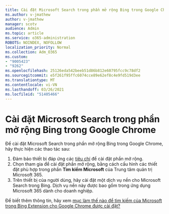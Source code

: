 ```yaml
---
title: Cài đặt Microsoft Search trong phần mở rộng Bing trong Google Chrome
ms.author: v-jmathew
author: v-jmathew
manager: scotv
audience: Admin
ms.topic: article
ms.service: o365-administration
ROBOTS: NOINDEX, NOFOLLOW
localization_priority: Normal
ms.collection: Adm_O365
ms.custom:
- "9005423"
- "9262"
ms.openlocfilehash: 25126eda542beeb51d86b812e60795fcc9c78df2
ms.sourcegitcommit: e5f261f95ffc6074cce89e62ef8c4e9fd519d3ee
ms.translationtype: MT
ms.contentlocale: vi-VN
ms.lasthandoff: 03/26/2021
ms.locfileid: "51405466"
---
```

# <a name="install-the-microsoft-search-in-bing-extension-in-google-chrome"></a>Cài đặt Microsoft Search trong phần mở rộng Bing trong Google Chrome

Để cài đặt Microsoft Search trong phần mở rộng Bing trong Google Chrome, hãy thực hiện các thao tác sau:

1. Đảm bảo thiết bị đáp ứng các [tiêu chí](https://go.microsoft.com/fwlink/?linkid=2152236) để cài đặt phần mở rộng.
2. Chọn tham gia để cài đặt phần mở rộng, bằng cách cấu hình các thiết đặt phù hợp trong phần **Tìm kiếm Microsoft** của Trung tâm quản trị Microsoft 365.
3. Trên thiết bị của người dùng, hãy cài đặt một dịch vụ nền cho Microsoft Search trong Bing. Dịch vụ nền này được bao gồm trong ứng dụng Microsoft 365 dành cho doanh nghiệp.

Để biết thêm thông tin, hãy xem [mục làm thế nào để tìm kiếm của Microsoft trong Bing Extension cho Google Chrome được cài đặt?](https://go.microsoft.com/fwlink/?linkid=2150992)
